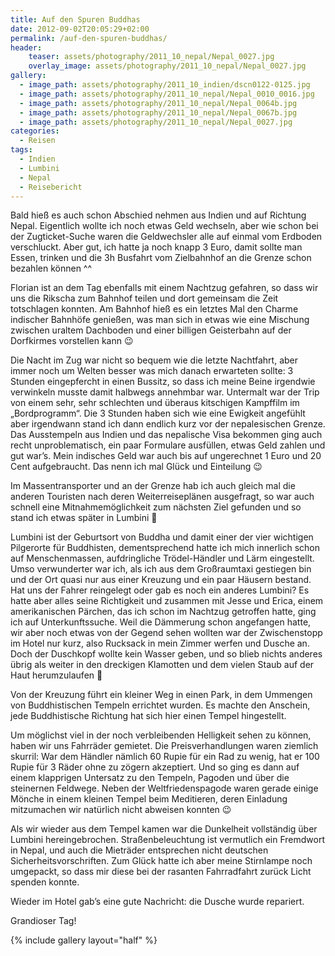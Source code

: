 ```yaml
---
title: Auf den Spuren Buddhas
date: 2012-09-02T20:05:29+02:00
permalink: /auf-den-spuren-buddhas/
header:
    teaser: assets/photography/2011_10_nepal/Nepal_0027.jpg
    overlay_image: assets/photography/2011_10_nepal/Nepal_0027.jpg
gallery:
  - image_path: assets/photography/2011_10_indien/dscn0122-0125.jpg
  - image_path: assets/photography/2011_10_nepal/Nepal_0010_0016.jpg
  - image_path: assets/photography/2011_10_nepal/Nepal_0064b.jpg
  - image_path: assets/photography/2011_10_nepal/Nepal_0067b.jpg
  - image_path: assets/photography/2011_10_nepal/Nepal_0027.jpg
categories:
  - Reisen
tags:
  - Indien
  - Lumbini
  - Nepal
  - Reisebericht
---
```


Bald hieß es auch schon Abschied nehmen aus Indien und auf Richtung Nepal. 
Eigentlich wollte ich noch etwas Geld wechseln, aber wie schon bei der Zugticket-Suche waren die Geldwechsler 
alle auf einmal vom Erdboden verschluckt. Aber gut, ich hatte ja noch knapp 3 Euro, damit sollte man Essen, 
trinken und die 3h Busfahrt vom Zielbahnhof an die Grenze schon bezahlen können ^^

Florian ist an dem Tag ebenfalls mit einem Nachtzug gefahren, so dass wir uns die Rikscha zum Bahnhof teilen und 
dort gemeinsam die Zeit totschlagen konnten. Am Bahnhof hieß es ein letztes Mal den Charme indischer Bahnhöfe genießen, 
was man sich in etwas wie eine Mischung zwischen uraltem Dachboden und einer billigen Geisterbahn auf der Dorfkirmes vorstellen kann 😉

Die Nacht im Zug war nicht so bequem wie die letzte Nachtfahrt, aber immer noch um Welten besser was mich danach erwarteten sollte: 
3 Stunden eingepfercht in einen Bussitz, so dass ich meine Beine irgendwie verwinkeln musste damit halbwegs annehmbar war. 
Untermalt war der Trip von einem sehr, sehr schlechten und überaus kitschigen Kampffilm im „Bordprogramm“. 
Die 3 Stunden haben sich wie eine Ewigkeit angefühlt aber irgendwann stand ich dann endlich kurz vor der nepalesischen Grenze. 
Das Ausstempeln aus Indien und das nepalische Visa bekommen ging auch recht unproblematisch, ein paar Formulare ausfüllen, 
etwas Geld zahlen und gut war’s. Mein indisches Geld war auch bis auf ungerechnet 1 Euro und 20 Cent aufgebraucht. 
Das nenn ich mal Glück und Einteilung 😉

Im Massentransporter und an der Grenze hab ich auch gleich mal die anderen Touristen nach deren Weiterreiseplänen ausgefragt, 
so war auch schnell eine Mitnahmemöglichkeit zum nächsten Ziel gefunden und so stand ich etwas später in Lumbini 🙂

Lumbini ist der Geburtsort von Buddha und damit einer der vier wichtigen Pilgerorte für Buddhisten, 
dementsprechend hatte ich mich innerlich schon auf Menschenmassen, aufdringliche Trödel-Händler und Lärm eingestellt. 
Umso verwunderter war ich, als ich aus dem Großraumtaxi gestiegen bin und der Ort quasi nur aus einer Kreuzung und ein paar Häusern bestand. 
Hat uns der Fahrer reingelegt oder gab es noch ein anderes Lumbini? Es hatte aber alles seine Richtigkeit und zusammen mit Jesse und Erica, 
einem amerikanischen Pärchen, das ich schon im Nachtzug getroffen hatte, ging ich auf Unterkunftssuche. 
Weil die Dämmerung schon angefangen hatte, wir aber noch etwas von der Gegend sehen wollten war der Zwischenstopp im Hotel nur kurz, 
also Rucksack in mein Zimmer werfen und Dusche an. Doch der Duschkopf wollte kein Wasser geben, 
und so blieb nichts anderes übrig als weiter in den dreckigen Klamotten und dem vielen Staub auf der Haut herumzulaufen 🙁

Von der Kreuzung führt ein kleiner Weg in einen Park, in dem Ummengen von Buddhistischen Tempeln errichtet wurden. 
Es machte den Anschein, jede Buddhistische Richtung hat sich hier einen Tempel hingestellt.

Um möglichst viel in der noch verbleibenden Helligkeit sehen zu können, haben wir uns Fahrräder gemietet. 
Die Preisverhandlungen waren ziemlich skurril: War dem Händler nämlich 60 Rupie für ein Rad zu wenig, 
hat er 100 Rupie für 3 Räder ohne zu zögern akzeptiert. Und so ging es dann auf einem klapprigen Untersatz zu den Tempeln, 
Pagoden und über die steinernen Feldwege. Neben der Weltfriedenspagode waren gerade einige Mönche in einem kleinen Tempel beim Meditieren, 
deren Einladung mitzumachen wir natürlich nicht abweisen konnten 😉

Als wir wieder aus dem Tempel kamen war die Dunkelheit vollständig über Lumbini hereingebrochen. 
Straßenbeleuchtung ist vermutlich ein Fremdwort in Nepal, und auch die Mieträder entsprechen nicht deutschen Sicherheitsvorschriften. 
Zum Glück hatte ich aber meine Stirnlampe noch umgepackt, so dass mir diese bei der rasanten Fahrradfahrt zurück Licht spenden konnte.

Wieder im Hotel gab’s eine gute Nachricht: die Dusche wurde repariert.

Grandioser Tag!

{% include gallery layout="half" %}
